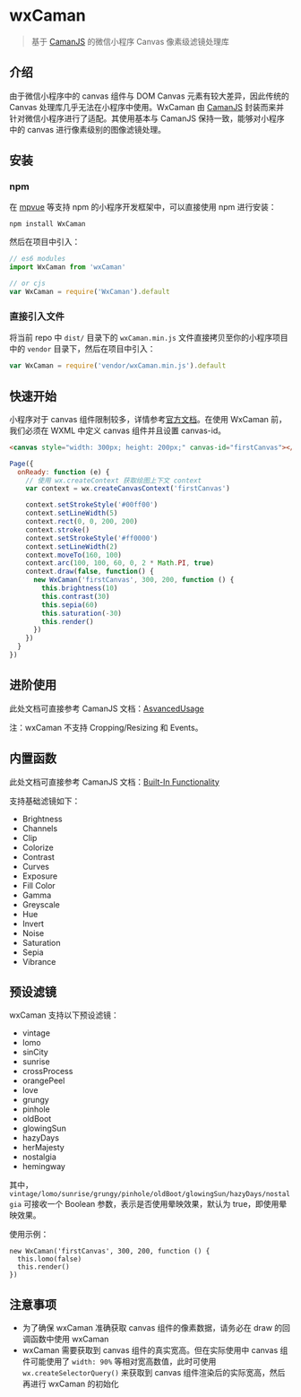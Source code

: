 # wxCaman

> 基于 [CamanJS](https://github.com/meltingice/CamanJS) 的微信小程序 Canvas 像素级滤镜处理库

## 介绍

由于微信小程序中的 canvas 组件与 DOM Canvas 元素有较大差异，因此传统的 Canvas 处理库几乎无法在小程序中使用。WxCaman 由 [CamanJS](https://github.com/meltingice/CamanJS) 封装而来并针对微信小程序进行了适配。其使用基本与 CamanJS 保持一致，能够对小程序中的 canvas 进行像素级别的图像滤镜处理。

## 安装

### npm

在 [mpvue](https://github.com/Meituan-Dianping/mpvue) 等支持 npm 的小程序开发框架中，可以直接使用 npm 进行安装：
```shell
npm install WxCaman
```
然后在项目中引入：
```js
// es6 modules
import WxCaman from 'wxCaman'

// or cjs
var WxCaman = require('WxCaman').default
```

### 直接引入文件

将当前 repo 中 `dist/` 目录下的 `wxCaman.min.js` 文件直接拷贝至你的小程序项目中的 `vendor` 目录下，然后在项目中引入：
```js
var WxCaman = require('vendor/wxCaman.min.js').default
```


## 快速开始

小程序对于 canvas 组件限制较多，详情参考[官方文档](https://developers.weixin.qq.com/miniprogram/dev/component/canvas.html#canvas)。在使用 WxCaman 前，我们必须在 WXML 中定义 canvas 组件并且设置 canvas-id。

```html
<canvas style="width: 300px; height: 200px;" canvas-id="firstCanvas"></canvas>
```

```js
Page({
  onReady: function (e) {
    // 使用 wx.createContext 获取绘图上下文 context
    var context = wx.createCanvasContext('firstCanvas')

    context.setStrokeStyle('#00ff00')
    context.setLineWidth(5)
    context.rect(0, 0, 200, 200)
    context.stroke()
    context.setStrokeStyle('#ff0000')
    context.setLineWidth(2)
    context.moveTo(160, 100)
    context.arc(100, 100, 60, 0, 2 * Math.PI, true)
    context.draw(false, function() {
      new WxCaman('firstCanvas', 300, 200, function () {
        this.brightness(10)
        this.contrast(30)
        this.sepia(60)
        this.saturation(-30)
        this.render()
      })
    })
  }
})
```

## 进阶使用
此处文档可直接参考 CamanJS 文档：[AsvancedUsage](http://camanjs.com/guides/#AdvancedUsage)

注：wxCaman 不支持 Cropping/Resizing 和 Events。

## 内置函数
此处文档可直接参考 CamanJS 文档：[Built-In Functionality](http://camanjs.com/guides/#BuiltIn)

支持基础滤镜如下：
- Brightness
- Channels
- Clip
- Colorize
- Contrast
- Curves
- Exposure
- Fill Color
- Gamma
- Greyscale
- Hue
- Invert
- Noise
- Saturation
- Sepia
- Vibrance

## 预设滤镜
wxCaman 支持以下预设滤镜：
- vintage
- lomo
- sinCity
- sunrise
- crossProcess
- orangePeel
- love
- grungy
- pinhole
- oldBoot
- glowingSun
- hazyDays
- herMajesty
- nostalgia
- hemingway

其中，`vintage/lomo/sunrise/grungy/pinhole/oldBoot/glowingSun/hazyDays/nostalgia` 可接收一个 Boolean 参数，表示是否使用晕映效果，默认为 true，即使用晕映效果。

使用示例：
```
new WxCaman('firstCanvas', 300, 200, function () {
  this.lomo(false)
  this.render()
})
```


## 注意事项
- 为了确保 wxCaman 准确获取 canvas 组件的像素数据，请务必在 draw 的回调函数中使用 wxCaman
- wxCaman 需要获取到 canvas 组件的真实宽高。但在实际使用中 canvas 组件可能使用了 `width: 90%` 等相对宽高数值，此时可使用 `wx.createSelectorQuery()` 来获取到 canvas 组件渲染后的实际宽高，然后再进行 wxCaman 的初始化
